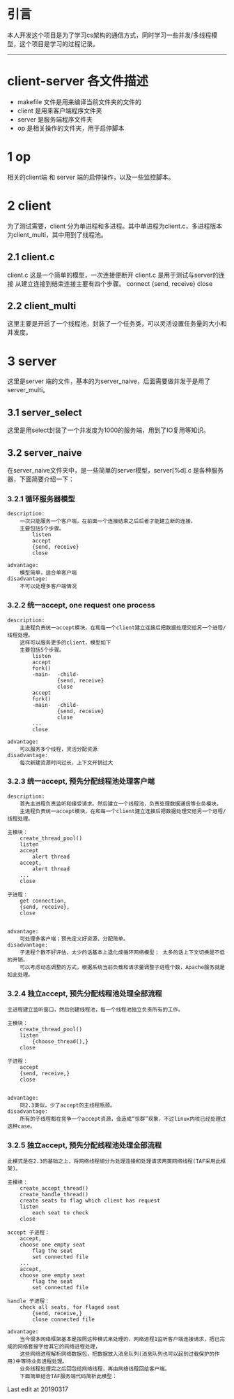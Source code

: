 # 引言
本人开发这个项目是为了学习cs架构的通信方式，同时学习一些并发/多线程模型，这个项目是学习的过程记录。
 
---

# client-server 各文件描述
- makefile 文件是用来编译当前文件夹的文件的
- client 是用来客户端程序文件夹  
- server 是服务端程序文件夹  
- op 是相关操作的文件夹，用于启停脚本

# 1 op
相关的client端 和 server 端的启停操作，以及一些监控脚本。

# 2 client
为了测试需要，client 分为单进程和多进程。其中单进程为client.c，多进程版本为client_multi，其中用到了线程池。
## 2.1 client.c
client.c 这是一个简单的模型，一次连接便断开
	client.c 是用于测试与server的连接
	从建立连接到结束连接主要有四个步骤。
		connect
		{send, receive}
		close
## 2.2 client_multi
这里主要是开启了一个线程池，封装了一个任务类，可以灵活设置任务量的大小和并发度。


# 3 server
这里是server 端的文件，基本的为server_naive，后面需要做并发于是用了server_multi。

## 3.1 server_select
这里是用select封装了一个并发度为1000的服务端，用到了IO复用等知识。

## 3.2 server_naive
在server_naive文件夹中，是一些简单的server模型，server[%d].c 是各种服务器，下面简要介绍一下：

### 3.2.1 循环服务器模型
	description:	
		一次只能服务一个客户端，在前面一个连接结束之后后者才能建立新的连接。
		主要包括5个步骤。
			listen
			accept
			{send, receive}
			close
	
	advantage:
		模型简单，适合单客户端
	disadvantage:
		不可以处理多客户端情况



### 3.2.2 统一accept, one request one process
	description:	
		主进程负责统一accept模块，在和每一个client建立连接后把数据处理交给另一个进程/线程处理。
		这样可以服务更多的client，模型如下
		主要包括5个步骤。
			listen
			accept
			fork()
			-main-	-child-
					{send, receive}
					close
			accept
			fork()
			-main-	-child-
					{send, receive} 
					close
			...
			close
	
	advantage:
		可以服务多个线程，灵活分配资源
	disadvantage:
		每次新建资源时间过长，上下文开销过大


### 3.2.3 统一accept, 预先分配线程池处理客户端
	description:
		首先主进程负责监听和接受请求。然后建立一个线程池，负责处理数据通信等业务模块。
		主进程负责统一accept模块，在和每一个client建立连接后把数据处理交给另一个进程/线程处理。

	主模块：
		create_thread_pool()
		listen
		accept
			alert thread
		accept,
			alert thread
		...
		close

	子进程：
		get connection,
		{send, receive},
		close
		

	advantage:
		可处理多客户端；预先定义好资源，分配简单。
	disadvantage:
		子进程个数不好评估，太少的话基本上退化成循环网络模型；	太多的话上下文切换是不低的开销。
		可以考虑动态调整的方式，根据系统当前负载和请求量调整子进程个数，Apache服务就是如此处理。


### 3.2.4 独立accept, 预先分配线程池处理全部流程
	主进程建立监听窗口，然后创建线程池，每一个线程池独立负责所有的工作。

	主模块：
		create_thread_pool()
		listen
			{choose_thread(),}
		close

	子进程：
		accept
		{send, receive,}
		close
		

	advantage:
		同2.3类似，少了accept的主线程瓶颈。
	disadvantage:
		所有的子线程都在竞争一个accept资源，会造成“惊群”现象，不过linux内核已经处理过这种case。



### 3.2.5 独立accept, 预先分配线程池处理全部流程
	此模式是在2.3的基础之上，将网络线程细分为处理连接和处理请求两类网络线程(TAF采用此框架)。

	主模块：
		create_accept_thread()
		create_handle_thread()
		create seats to flag which client has request
		listen
			each seat to check
		close

	accept 子进程：
		accept,
		choose one empty seat
			flag the seat
			set connected file
		...
		accept,
		choose one empty seat
			flag the seat
			set connected file
		
	handle 子进程：
		check all seats, for flaged seat
			{send, receive,}
			close connected file
				
	advantage:
		当今很多网络框架基本是按照这种模式来处理的，网络进程1监听客户端连接请求，把已完成的网络套接字给其它的网络进程处理，
		这些网络进程解析网络数据包，把数据放入消息队列(消息队列也可以起到过载保护的作用)中等待业务进程处理。
		业务线程处理完之后回包给网络线程，再由网络线程回给客户端。
		下面简单结合TAF服务端代码简析此模型：

Last edit at 20190317

